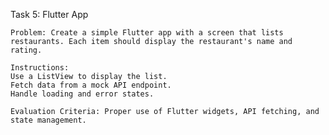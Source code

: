 Task 5: Flutter App
    
    Problem: Create a simple Flutter app with a screen that lists restaurants. Each item should display the restaurant's name and rating.
    
    Instructions:
    Use a ListView to display the list.
    Fetch data from a mock API endpoint.
    Handle loading and error states.
    
    Evaluation Criteria: Proper use of Flutter widgets, API fetching, and state management.